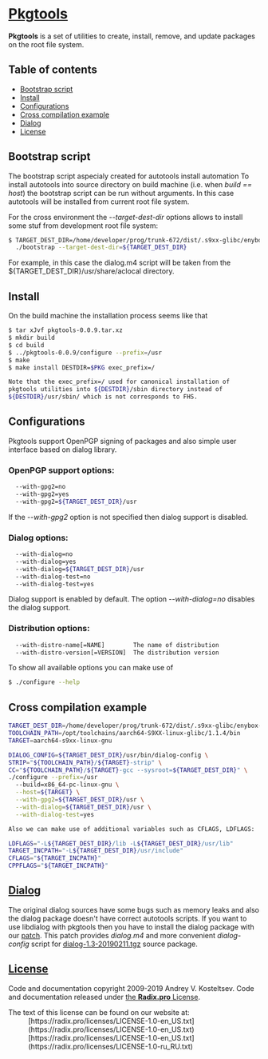 
# [Pkgtools](https://radix.pro/build-system/pkgtool/)

**Pkgtools** is a set of utilities to create, install, remove, and update
packages on the root file system.

## Table of contents

* [Bootstrap script](#user-content-bootstrap-script)
* [Install](#user-content-install)
* [Configurations](#user-content-configurations)
* [Cross compilation example](#user-content-cross-compilation-example)
* [Dialog](#user-content-dialog)
* [License](#user-content-license)


## Bootstrap script

The bootstrap script aspecialy created for autotools install automation
To install autotools into source directory on build machine (i.e. when
*build == host*) the bootstrap script can be run without arguments. In this
case autotools will be installed from current root file system.

For the cross environment the *--target-dest-dir* options allows to install
some stuf from development root file system:

```Bash
$ TARGET_DEST_DIR=/home/developer/prog/trunk-672/dist/.s9xx-glibc/enybox-x2 \
  ./bootstrap --target-dest-dir=${TARGET_DEST_DIR}
```

For example, in this case the dialog.m4 script will be taken from the
${TARGET_DEST_DIR}/usr/share/aclocal directory.


## Install

On the build machine the installation process seems like that

```Bash
$ tar xJvf pkgtools-0.0.9.tar.xz
$ mkdir build
$ cd build
$ ../pkgtools-0.0.9/configure --prefix=/usr
$ make
$ make install DESTDIR=$PKG exec_prefix=/

Note that the exec_prefix=/ used for canonical installation of
pkgtools utilities into ${DESTDIR}/sbin directory instead of
${DESTDIR}/usr/sbin/ which is not corresponds to FHS.
```


## Configurations

Pkgtools support OpenPGP signing of packages and also simple
user interface based on dialog library.

### OpenPGP support options:

```Bash
  --with-gpg2=no
  --with-gpg2=yes
  --with-gpg2=${TARGET_DEST_DIR}/usr
```

If the *--with-gpg2* option is not specified then dialog support
is disabled.

### Dialog options:

```Bash
  --with-dialog=no
  --with-dialog=yes
  --with-dialog=${TARGET_DEST_DIR}/usr
  --with-dialog-test=no
  --with-dialog-test=yes
```

Dialog support is enabled by default. The option *--with-dialog=no*
disables the dialog support.


### Distribution options:

```Bash
  --with-distro-name[=NAME]        The name of distribution
  --with-distro-version[=VERSION]  The distribution version
```

To show all available options you can make use of

```Bash
$ ./configure --help
```


## Cross compilation example

```Bash
TARGET_DEST_DIR=/home/developer/prog/trunk-672/dist/.s9xx-glibc/enybox-x2
TOOLCHAIN_PATH=/opt/toolchains/aarch64-S9XX-linux-glibc/1.1.4/bin
TARGET=aarch64-s9xx-linux-gnu

DIALOG_CONFIG=${TARGET_DEST_DIR}/usr/bin/dialog-config \
STRIP="${TOOLCHAIN_PATH}/${TARGET}-strip" \
CC="${TOOLCHAIN_PATH}/${TARGET}-gcc --sysroot=${TARGET_DEST_DIR}" \
./configure --prefix=/usr
  --build=x86_64-pc-linux-gnu \
  --host=${TARGET} \
  --with-gpg2=${TARGET_DEST_DIR}/usr \
  --with-dialog=${TARGET_DEST_DIR}/usr \
  --with-dialog-test=yes

Also we can make use of additional variables such as CFLAGS, LDFLAGS:

LDFLAGS="-L${TARGET_DEST_DIR}/lib -L${TARGET_DEST_DIR}/usr/lib"
TARGET_INCPATH="-L${TARGET_DEST_DIR}/usr/include"
CFLAGS="${TARGET_INCPATH}"
CPPFLAGS="${TARGET_INCPATH}"
```


## [Dialog](https://invisible-island.net/dialog/dialog.html)

The original dialog sources have some bugs such as memory leaks and also
the dialog package doesn't have correct autotools scripts. If you want to
use libdialog with pkgtools then you have to install the dialog package
with our [patch](doc/dialog/dialog-1.3-20190211.patch). This patch provides
*dialog.m4* and more convenient *dialog-config* script for
[dialog-1.3-20190211.tgz](ftp://ftp.invisible-island.net/dialog/dialog-1.3-20190211.tgz)
source package.


## [License](https://radix.pro/legal/licenses/)

Code and documentation copyright 2009-2019 Andrey V. Kosteltsev.
Code and documentation released under [the **Radix.pro** License](LICENSE).

<dl>
 <dt>The text of this license can be found on our website at:</dt>

 <dd>[https://radix.pro/licenses/LICENSE-1.0-en_US.txt](https://radix.pro/licenses/LICENSE-1.0-en_US.txt)</dd>
 <dd>[https://radix.pro/licenses/LICENSE-1.0-en_US.txt](https://radix.pro/licenses/LICENSE-1.0-ru_RU.txt)</dd>
</dl>
